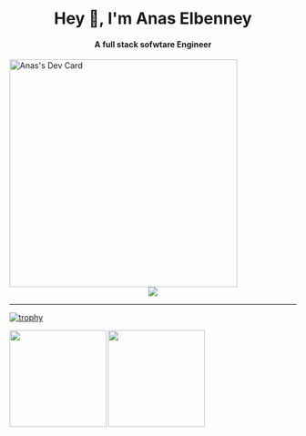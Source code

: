 
<h1 align="center">Hey 👋, I'm Anas Elbenney</h1>
<h4 align="center">A full stack sofwtare Engineer</h4>
<a href="https://app.daily.dev/AnasBn"><img src="https://api.daily.dev/devcards/b903e43a494a4bf0b313d5fc0671e5dd.png?r=7f2" width="400" alt="Anas's Dev Card"/></a>

<div align="center"><img src="https://komarev.com/ghpvc/?username=aelbenney"/></div>

----

[![trophy](https://github-profile-trophy.vercel.app/?username=aelbenney&theme=dracula)](https://github.com/ryo-ma/github-profile-trophy)

<div>
  <img height="170" align="left" src="https://github-readme-stats.vercel.app/api?username=aelbenney&count_private=true&show_icons=true&theme=dracula" />
  <img height="170" align="left" src="https://github-readme-stats.vercel.app/api/top-langs/?username=aelbenney&theme=dracula&layout=compact&hide=css" />
  
</div>
